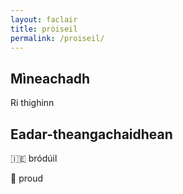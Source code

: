```yaml
---
layout: faclair
title: pròiseil
permalink: /proiseil/
---
```


## Mìneachadh

Ri thighinn

## Eadar-theangachaidhean

&#x1f1ee;&#x1f1ea; bródúil

&#x1f3f4;&#xe0067;&#xe0062;&#xe0065;&#xe006e;&#xe0067;&#xe007f; proud